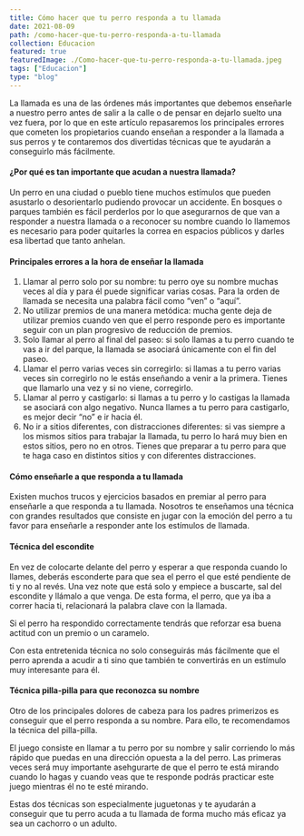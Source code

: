 ```yaml
---
title: Cómo hacer que tu perro responda a tu llamada
date: 2021-08-09
path: /como-hacer-que-tu-perro-responda-a-tu-llamada
collection: Educacion
featured: true
featuredImage: ./Como-hacer-que-tu-perro-responda-a-tu-llamada.jpeg
tags: ["Educacion"]
type: "blog"
---
```


La llamada es una de las órdenes más importantes que debemos enseñarle a nuestro perro antes de salir a la calle o de pensar en dejarlo suelto una vez fuera, por lo que en este artículo repasaremos los principales errores que cometen los propietarios cuando enseñan a responder a la llamada a sus perros y te contaremos dos divertidas técnicas que te ayudarán a conseguirlo más fácilmente.


#### ¿Por qué es tan importante que acudan a nuestra llamada?

Un perro en una ciudad o pueblo tiene muchos estímulos que pueden asustarlo o desorientarlo pudiendo provocar un accidente. En bosques o parques también es fácil perderlos por lo que asegurarnos de que van a responder a nuestra llamada o a reconocer su nombre cuando lo llamemos es necesario para poder quitarles la correa en espacios públicos y darles esa libertad que tanto anhelan.


#### Principales errores a la hora de enseñar la llamada

1. Llamar al perro solo por su nombre: tu perro oye su nombre muchas veces al día y para él puede significar varias cosas. Para la orden de llamada se necesita una palabra fácil como “ven” o “aquí”.
2. No utilizar premios de una manera metódica: mucha gente deja de utilizar premios cuando ven que el perro responde pero es importante seguir con un plan progresivo de reducción de premios.
3. Solo llamar al perro al final del paseo: si solo llamas a tu perro cuando te vas a ir del parque, la llamada se asociará únicamente con el fin del paseo.
4. Llamar el perro varias veces sin corregirlo: si llamas a tu perro varias veces sin corregirlo no le estás enseñando a venir a la primera. Tienes que llamarlo una vez y si no viene, corregirlo.
5. Llamar al perro y castigarlo: si llamas a tu perro y lo castigas la llamada se asociará con algo negativo. Nunca llames a tu perro para castigarlo, es mejor decir “no” e ir hacia él. 
6. No ir a sitios diferentes, con distracciones diferentes: si vas siempre a los mismos sitios para trabajar la llamada, tu perro lo hará muy bien en estos sitios, pero no en otros. Tienes que preparar a tu perro para que te haga caso en distintos sitios y con diferentes distracciones.


#### Cómo enseñarle a que responda a tu llamada

Existen muchos trucos y ejercicios basados en premiar al perro para enseñarle a que responda a tu llamada. Nosotros te enseñamos una técnica con grandes resultados que consiste en jugar con la emoción del perro a tu favor para enseñarle a responder ante los estímulos de llamada. 


#### Técnica del escondite

En vez de colocarte delante del perro y esperar a que responda cuando lo llames, deberás esconderte para que sea el perro el que esté pendiente de ti y no al revés. Una vez note que está solo y empiece a   buscarte, sal del escondite y llámalo a que venga. De esta forma, el perro, que ya iba a correr hacia ti, relacionará la palabra clave con la llamada.

Si el perro ha respondido correctamente tendrás que reforzar esa buena actitud con un premio o un caramelo. 

Con esta entretenida técnica no solo conseguirás más fácilmente que el perro aprenda a acudir a ti sino que también te convertirás en un estímulo muy interesante para él.


#### Técnica pilla-pilla para que reconozca su nombre

Otro de los principales dolores de cabeza para los padres primerizos es conseguir que el perro responda a su nombre. Para ello, te recomendamos la técnica del pilla-pilla.

El juego consiste en llamar a tu perro por su nombre y salir corriendo lo más rápido que puedas en una dirección opuesta a la del perro. Las primeras veces será muy importante asehgurarte de que el perro te está mirando cuando lo hagas y cuando veas que te responde podrás practicar este juego mientras él no te esté mirando.

Estas dos técnicas son especialmente juguetonas y te ayudarán a conseguir que tu perro acuda a tu llamada de forma mucho más eficaz ya sea un cachorro o un adulto.

